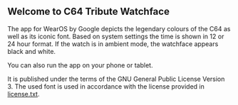 ## Welcome to C64 Tribute Watchface

The app for WearOS by Google depicts the legendary colours of the C64 as well as its iconic font. Based on system settings the time is shown in 12 or 24 hour format. If the watch is in ambient mode, the watchface appears black and white.

You can also run the app on your phone or tablet.

It is published under the terms of the GNU General Public License Version 3. The used font is used in accordance with the license provided in [license.txt](./license.txt).
